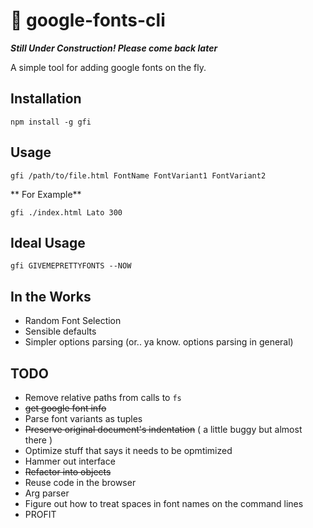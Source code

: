 # :construction: google-fonts-cli
**_Still Under Construction! Please come back later_**

A simple tool for adding google fonts on the fly.

## Installation
```
npm install -g gfi
```

## Usage

```
gfi /path/to/file.html FontName FontVariant1 FontVariant2
```

** For Example**
```
gfi ./index.html Lato 300
```

## Ideal Usage
```
gfi GIVEMEPRETTYFONTS --NOW
```

## In the Works
* Random Font Selection
* Sensible defaults
* Simpler options parsing (or.. ya know. options parsing in general)

## TODO
* Remove relative paths from calls to `fs`
* ~~get google font info~~
* Parse font variants as tuples
* ~~Preserve original document's indentation~~ ( a little buggy but almost there )
* Optimize stuff that says it needs to be opmtimized
* Hammer out interface
* ~~Refactor into objects~~
* Reuse code in the browser
* Arg parser
* Figure out how to treat spaces in font names on the command lines
* PROFIT